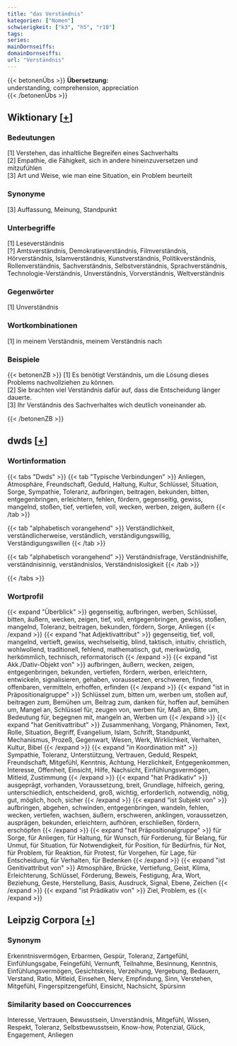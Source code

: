 ```yaml
---
title: "das Verständnis"
kategorien: ["Nomen"]
schwierigkeit: ["k3", "h5", "r10"]
tags:
series:
mainDornseiffs:
domainDornseiffs:
url: "Verständnis"
---
```


{{< betonenÜbs >}}
**Übersetzung:**  
understanding, comprehension, appreciation  
{{< /betonenÜbs >}}

## Wiktionary [[+](https://de.wiktionary.org/wiki/Verständnis)]

### Bedeutungen
[1] Verstehen, das inhaltliche Begreifen eines Sachverhalts  
[2] Empathie, die Fähigkeit, sich in andere hineinzuversetzen und mitzufühlen  
[3] Art und Weise, wie man eine Situation, ein Problem beurteilt  

### Synonyme
[3] Auffassung, Meinung, Standpunkt  

### Unterbegriffe
[1] Leseverständnis  
[?] Amtsverständnis, Demokratieverständnis, Filmverständnis, Hörverständnis, Islamverständnis, Kunstverständnis, Politikverständnis, Rollenverständnis, Sachverständnis, Selbstverständnis, Sprachverständnis, Technologie-Verständnis, Unverständnis, Vorverständnis, Weltverständnis  

### Gegenwörter
[1] Unverständnis  

### Wortkombinationen
[1] in meinem Verständnis, meinem Verständnis nach  

### Beispiele
{{< betonenZB >}}
[1] Es benötigt Verständnis, um die Lösung dieses Problems nachvollziehen zu können.  
[2] Sie brachten viel Verständnis dafür auf, dass die Entscheidung länger dauerte.  
[3] Ihr Verständnis des Sachverhaltes wich deutlich voneinander ab.  

{{< /betonenZB >}}


## dwds [[+](https://www.dwds.de/wb/Verständnis)]

### Wortinformation
{{< tabs "Dwds" >}}
{{< tab "Typische Verbindungen" >}}
Anliegen, Atmosphäre, Freundschaft, Geduld, Haltung, Kultur, Schlüssel, Situation, Sorge, Sympathie, Toleranz, aufbringen, beitragen, bekunden, bitten, entgegenbringen, erleichtern, fehlen, fördern, gegenseitig, gewiss, mangelnd, stoßen, tief, vertiefen, voll, wecken, werben, zeigen, äußern
{{< /tab >}}

{{< tab "alphabetisch vorangehend" >}}
Verständlichkeit, verständlicherweise, verständlich, verständigungswillig, Verständigungswillen
{{< /tab >}}

{{< tab "alphabetisch vorangehend" >}}
Verständnisfrage, Verständnishilfe, verständnisinnig, verständnislos, Verständnislosigkeit
{{< /tab >}}

{{< /tabs >}}

### Wortprofil
{{< expand "Überblick" >}} gegenseitig, aufbringen, werben, Schlüssel, bitten, äußern, wecken, zeigen, tief, voll, entgegenbringen, gewiss, stoßen, mangelnd, Toleranz, beitragen, bekunden, fördern, Sorge, Anliegen {{< /expand >}}
{{< expand "hat Adjektivattribut" >}} gegenseitig, tief, voll, mangelnd, vertieft, gewiss, wechselseitig, blind, taktisch, intuitiv, christlich, wohlwollend, traditionell, fehlend, mathematisch, gut, merkwürdig, herkömmlich, technisch, reformatorisch {{< /expand >}}
{{< expand "ist Akk./Dativ-Objekt von" >}} aufbringen, äußern, wecken, zeigen, entgegenbringen, bekunden, vertiefen, fördern, werben, erleichtern, entwickeln, signalisieren, gehaben, voraussetzen, erschweren, finden, offenbaren, vermitteln, erhoffen, erfinden {{< /expand >}}
{{< expand "ist in Präpositionalgruppe" >}} Schlüssel zum, bitten um, werben um, stoßen auf, beitragen zum, Bemühen um, Beitrag zum, danken für, hoffen auf, bemühen um, Mangel an, Schlüssel für, zeugen von, werben für, Maß an, Bitte um, Bedeutung für, begegnen mit, mangeln an, Werben um {{< /expand >}}
{{< expand "hat Genitivattribut" >}} Zusammenhang, Vorgang, Phänomen, Text, Rolle, Situation, Begriff, Evangelium, Islam, Schrift, Standpunkt, Mechanismus, Prozeß, Gegenwart, Wesen, Werk, Wirklichkeit, Verhalten, Kultur, Bibel {{< /expand >}}
{{< expand "in Koordination mit" >}} Sympathie, Toleranz, Unterstützung, Vertrauen, Geduld, Respekt, Freundschaft, Mitgefühl, Kenntnis, Achtung, Herzlichkeit, Entgegenkommen, Interesse, Offenheit, Einsicht, Hilfe, Nachsicht, Einfühlungsvermögen, Mitleid, Zustimmung {{< /expand >}}
{{< expand "hat Prädikativ" >}} ausgeprägt, vorhanden, Voraussetzung, breit, Grundlage, hilfreich, gering, unterschiedlich, entscheidend, groß, wichtig, erforderlich, notwendig, nötig, gut, möglich, hoch, sicher {{< /expand >}}
{{< expand "ist Subjekt von" >}} aufbringen, abgehen, schwinden, entgegenbringen, wandeln, fehlen, wecken, vertiefen, wachsen, äußern, erschweren, anklingen, voraussetzen, ausprägen, bekunden, erleichtern, aufhören, erschließen, fördern, erschöpfen {{< /expand >}}
{{< expand "hat Präpositionalgruppe" >}} für Sorge, für Anliegen, für Haltung, für Wunsch, für Forderung, für Belang, für Unmut, für Situation, für Notwendigkeit, für Position, für Bedürfnis, für Not, für Problem, für Reaktion, für Protest, für Vorgehen, für Lage, für Entscheidung, für Verhalten, für Bedenken {{< /expand >}}
{{< expand "ist Genitivattribut von" >}} Atmosphäre, Brücke, Vertiefung, Geist, Klima, Erleichterung, Schlüssel, Förderung, Beweis, Festigung, Ära, Wort, Beziehung, Geste, Herstellung, Basis, Ausdruck, Signal, Ebene, Zeichen {{< /expand >}}
{{< expand "ist Prädikativ von" >}} Ziel, Problem, es {{< /expand >}}

## Leipzig Corpora [[+](https://corpora.uni-leipzig.de/en/res?word=Verständnis&corpusId=deu_newscrawl-public_2018)]


### Synonym
Erkenntnisvermögen, Erbarmen, Gespür, Toleranz, Zartgefühl, Einfühlungsgabe, Feingefühl, Vernunft, Teilnahme, Besinnung, Kenntnis, Einfühlungsvermögen, Gesichtskreis, Verzeihung, Vergebung, Bedauern, Verstand, Ratio, Mitleid, Einsehen, Nerv, Empfindung, Sinn, Verstehen, Mitgefühl, Fingerspitzengefühl, Einsicht, Nachsicht, Spürsinn


### Similarity based on Cooccurrences
Interesse, Vertrauen, Bewusstsein, Unverständnis, Mitgefühl, Wissen, Respekt, Toleranz, Selbstbewusstsein, Know-how, Potenzial, Glück, Engagement, Anliegen

